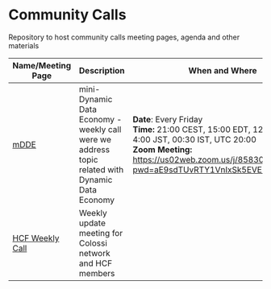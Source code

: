 # Community Calls

Repository to host community calls meeting pages, agenda and other materials

Name/Meeting Page|Description|When and Where
-----------------|-----------|--------------
[mDDE](mDDE/README.md) | mini-Dynamic Data Economy - weekly call were we address topic related with Dynamic Data Economy | **Date**: Every Friday <br> **Time:** 21:00 CEST, 15:00 EDT, 12:00 PDT, 4:00 JST, 00:30 IST, UTC 20:00 <br/> **Zoom Meeting:** https://us02web.zoom.us/j/85830970493?pwd=aE9sdTUvRTY1VnIxSk5EVEM3VHlhdz09
[HCF Weekly Call](hcf-weekly.md) | Weekly update meeting for Colossi network and HCF members | 
